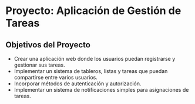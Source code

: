 # Proyecto: Aplicación de Gestión de Tareas
## Objetivos del Proyecto
- Crear una aplicación web donde los usuarios puedan registrarse y gestionar sus tareas.
- Implementar un sistema de tableros, listas y tareas que puedan compartirse entre varios usuarios.
- Incorporar métodos de autenticación y autorización.
- Implementar un sistema de notificaciones simples para asignaciones de tareas.
